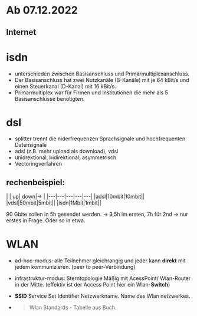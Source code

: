 # Ab 07.12.2022
## Internet

# isdn
- unterschieden zwischen Basisanschluss und Primärmultiplexanschluss.
- Der Basisanschluss hat zwei Nutzkanäle (B-Kanäle) mit je 64 kBit/s und einen Steuerkanal (D-Kanal) mit 16 kBit/s.
- Primärmultiplex war für Firmen und Institutionen die mehr als 5 Basisanschlüsse benötigten. 

# dsl 
- splitter trennt die niderfrequenzen Sprachsignale und hochfrequenten Datensignale
- adsl (z.B. mehr upload als download), vdsl
- unidrektional, bidirektional,  asymmetrisch
- Vectoringverfahren

## rechenbeispiel:

| | up| down|-> |
|---|---|---|---|---|
|adsl|10mbit|10mbit||
|vdsl|50mbit|5mbit||
|isdn|1Mbit|1mbit||

90 Gbite sollen in 5h gesendet werden. -> 3,5h im ersten, 7h für 2nd -> nur erstes in Frage. Oder so in etwa.

# WLAN
- ad-hoc-modus: alle Teilnehmer gleichrangig und jeder kann **direkt** mit jedem kommunizieren. (peer to peer-Verbindung)
- infrastruktur-modus: Sterntopologie Mäßig mit AcessPoint/ Wlan-Router in der Mitte. (effektiv ist der Access Point hier ein Wlan-**Switch**)
- **SSID** Service Set Identifier Netzwerkname. Name des Wlan netzwerkes.


- > Wlan Standards - Tabelle aus Buch.

#